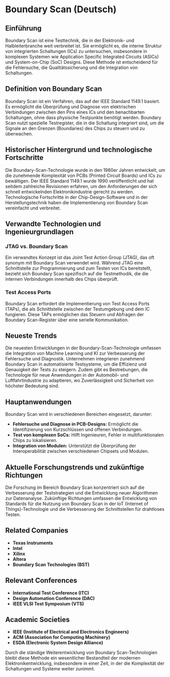 # Boundary Scan (Deutsch)

## Einführung
Boundary Scan ist eine Testtechnik, die in der Elektronik- und Halbleiterbranche weit verbreitet ist. Sie ermöglicht es, die interne Struktur von integrierten Schaltungen (ICs) zu untersuchen, insbesondere in komplexen Systemen wie Application Specific Integrated Circuits (ASICs) und System-on-Chip (SoC) Designs. Diese Methode ist entscheidend für die Fehlersuche, die Qualitätssicherung und die Integration von Schaltungen.

## Definition von Boundary Scan
Boundary Scan ist ein Verfahren, das auf der IEEE Standard 1149.1 basiert. Es ermöglicht die Überprüfung und Diagnose von elektrischen Verbindungen zwischen den Pins eines ICs und den benachbarten Schaltungen, ohne dass physische Testpunkte benötigt werden. Boundary Scan nutzt spezielle Testregister, die in die Schaltung integriert sind, um die Signale an den Grenzen (Boundaries) des Chips zu steuern und zu überwachen.

## Historischer Hintergrund und technologische Fortschritte
Die Boundary-Scan-Technologie wurde in den 1980er Jahren entwickelt, um die zunehmende Komplexität von PCBs (Printed Circuit Boards) und ICs zu bewältigen. Der IEEE Standard 1149.1 wurde 1990 veröffentlicht und hat seitdem zahlreiche Revisionen erfahren, um den Anforderungen der sich schnell entwickelnden Elektronikindustrie gerecht zu werden. Technologische Fortschritte in der Chip-Design-Software und in der Herstellungstechnik haben die Implementierung von Boundary Scan vereinfacht und verbreitet.

## Verwandte Technologien und Ingenieurgrundlagen
### JTAG vs. Boundary Scan
Ein verwandtes Konzept ist das Joint Test Action Group (JTAG), das oft synonym mit Boundary Scan verwendet wird. Während JTAG eine Schnittstelle zur Programmierung und zum Testen von ICs bereitstellt, bezieht sich Boundary Scan spezifisch auf die Testmethodik, die die internen Verbindungen innerhalb des Chips überprüft. 

### Test Access Ports
Boundary Scan erfordert die Implementierung von Test Access Ports (TAPs), die als Schnittstelle zwischen der Testumgebung und dem IC fungieren. Diese TAPs ermöglichen das Steuern und Abfragen der Boundary Scan-Register über eine serielle Kommunikation.

## Neueste Trends
Die neuesten Entwicklungen in der Boundary-Scan-Technologie umfassen die Integration von Machine Learning und KI zur Verbesserung der Fehlersuche und Diagnostik. Unternehmen integrieren zunehmend Boundary Scan in automatisierte Testsysteme, um die Effizienz und Genauigkeit der Tests zu steigern. Zudem gibt es Bestrebungen, die Technologie für neue Anwendungen in der Automobil- und Luftfahrtindustrie zu adaptieren, wo Zuverlässigkeit und Sicherheit von höchster Bedeutung sind.

## Hauptanwendungen
Boundary Scan wird in verschiedenen Bereichen eingesetzt, darunter:
- **Fehlersuche und Diagnose in PCB-Designs:** Ermöglicht die Identifizierung von Kurzschlüssen und offenen Verbindungen.
- **Test von komplexen SoCs:** Hilft Ingenieuren, Fehler in multifunktionalen Chips zu lokalisieren.
- **Integration von Modulen:** Unterstützt die Überprüfung der Interoperabilität zwischen verschiedenen Chipsets und Modulen.

## Aktuelle Forschungstrends und zukünftige Richtungen
Die Forschung im Bereich Boundary Scan konzentriert sich auf die Verbesserung der Teststrategien und die Entwicklung neuer Algorithmen zur Datenanalyse. Zukünftige Richtungen umfassen die Entwicklung von Standards für die Nutzung von Boundary Scan in der IoT (Internet of Things)-Technologie und die Verbesserung der Schnittstellen für drahtloses Testen.

## Related Companies
- **Texas Instruments**
- **Intel**
- **Xilinx**
- **Altera**
- **Boundary Scan Technologies (BST)**

## Relevant Conferences
- **International Test Conference (ITC)**
- **Design Automation Conference (DAC)**
- **IEEE VLSI Test Symposium (VTS)**

## Academic Societies
- **IEEE (Institute of Electrical and Electronics Engineers)**
- **ACM (Association for Computing Machinery)**
- **ESDA (Electronic System Design Alliance)**

Durch die ständige Weiterentwicklung von Boundary Scan-Technologien bleibt diese Methode ein wesentlicher Bestandteil der modernen Elektronikentwicklung, insbesondere in einer Zeit, in der die Komplexität der Schaltungen und Systeme weiter zunimmt.